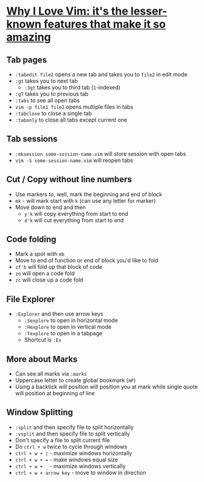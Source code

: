 # [Why I Love Vim: it's the lesser-known features that make it so amazing](https://medium.freecodecamp.org/learn-linux-vim-basic-features-19134461ab85)

## Tab pages

* `:tabedit file2` opens a new tab and takes you to `file2` in edit mode
* `:gt` takes you to next tab
  * `:3gt` takes you to third tab (`1`-indexed)
* `:gT` takes you to previous tab
* `:tabs` to see all open tabs
* `vim -p file1 file2` opens multiple files in tabs
* `:tabclose` to close a single tab
* `:tabonly` to close all tabs except current one

## Tab sessions

* `:mksession some-session-name.vim` will store session with open tabs
* `vim -S some-session-name.vim` will reopen tabs

## Cut / Copy without line numbers

* Use markers to, well, mark the beginning and end of block
* `mk` - will mark start with `k` (can use any letter for marker)
* Move down to end and then
  * `y'k` will copy everything from start to end
  * `d'k` will cut everything from start to end

## Code folding

* Mark a spot with `mb`
* Move to end of function or end of block you'd like to fold
* `zf'b` will fold up that block of code
* `zo` will open a code fold
* `zc` will close up a code fold

## File Explorer

* `:Explorer` and then use arrow keys
  * `:Sexplore` to open in horizontal mode
  * `:Hexplore` to open in vertical mode
  * `:Texplore` to open in a tabpage
  * Shortcut is `:Ex`

## More about Marks

* Can see all marks via `:marks`
* Uppercase letter to create global bookmark (`mP`)
* Using a backtick will position will position you at mark while single quote will position at beginning of line

## Window Splitting

* `:split` and then specify file to split horizontally
* `:vsplit` and then specify file to split vertically
* Don't specify a file to split current file
* Do `ctrl + w` twice to cycle through windows
* `ctrl + w + |` - maximize windows horizontally
* `ctrl + w + =` - make windows equal size
* `ctrl + w + _` - maximize windows vertically 
* `ctrl + w + arrow key`  - move to window in direction
